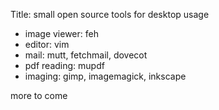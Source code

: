 Title: small open source tools for desktop usage


  * image viewer: feh
  * editor: vim
  * mail: mutt, fetchmail, dovecot
  * pdf reading: mupdf
  * imaging: gimp, imagemagick, inkscape

more to come
